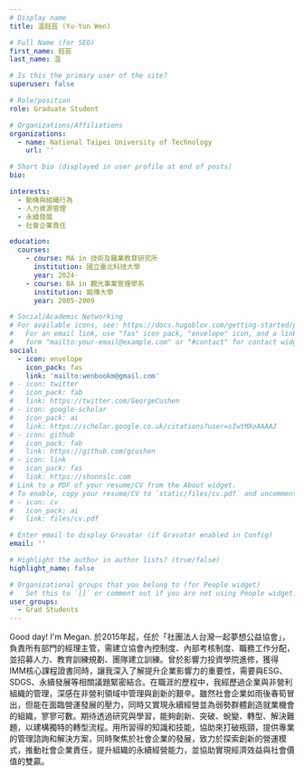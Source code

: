 ```yaml
---
# Display name
title: 温鈺芸 (Yu-Yun Wen)

# Full Name (for SEO)
first_name: 鈺芸
last_name: 温

# Is this the primary user of the site?
superuser: false

# Role/position
role: Graduate Student

# Organizations/Affiliations
organizations:
  - name: National Taipei University of Technology
    url: ''

# Short bio (displayed in user profile at end of posts)
bio:

interests:
  - 動機與組織行為
  - 人力資源管理
  - 永續發展
  - 社會企業責任

education:
  courses:
    - course: MA in 技術及職業教育研究所
      institution: 國立臺北科技大學
      year: 2024-
    - course: BA in 觀光事業管理學系
      institution: 銘傳大學
      year: 2005-2009

# Social/Academic Networking
# For available icons, see: https://docs.hugoblox.com/getting-started/page-builder/#icons
#   For an email link, use "fas" icon pack, "envelope" icon, and a link in the
#   form "mailto:your-email@example.com" or "#contact" for contact widget.
social:
  - icon: envelope
    icon_pack: fas
    link: 'mailto:wenbookm@gmail.com'
# - icon: twitter
#   icon_pack: fab
#   link: https://twitter.com/GeorgeCushen
# - icon: google-scholar
#   icon_pack: ai
#   link: https://scholar.google.co.uk/citations?user=sIwtMXoAAAAJ
# - icon: github
#   icon_pack: fab
#   link: https://github.com/gcushen
# - icon: link
#   icon_pack: fas
#   link: https://shonnslc.com
# Link to a PDF of your resume/CV from the About widget.
# To enable, copy your resume/CV to `static/files/cv.pdf` and uncomment the lines below.
# - icon: cv
#   icon_pack: ai
#   link: files/cv.pdf

# Enter email to display Gravatar (if Gravatar enabled in Config)
email: ''

# Highlight the author in author lists? (true/false)
highlight_name: false

# Organizational groups that you belong to (for People widget)
#   Set this to `[]` or comment out if you are not using People widget.
user_groups:
  - Grad Students
---
```


Good day! I'm Megan. 於2015年起，任於「社團法人台灣一起夢想公益協會」，負責所有部門的經理主管，需建立協會內控制度、內部考核制度、職務工作分配，並招募人力、教育訓練規劃、團隊建立訓練。曾於影響力投資學院進修，獲得IMM核心課程證書同時，讓我深入了解提升企業影響力的重要性，需要與ESG、SDGS、永續發展等相關議題緊密結合。在職涯的歷程中，我經歷過企業與非營利組織的管理，深感在非營利領域中管理與創新的艱辛。雖然社會企業如雨後春筍冒出，但能在面臨營運發展的壓力，同時又實現永續經營並為弱勢群體創造就業機會的組織，寥寥可數。期待透過研究與學習，能夠創新、突破、蛻變、轉型、解決難題，以建構獨特的轉型流程。用所習得的知識和技能，協助來打破瓶頸，提供專業的管理諮詢和解決方案，同時聚焦於社會企業的發展，致力於探索創新的營運模式，推動社會企業責任，提升組織的永續經營能力，並協助實現經濟效益與社會價值的雙贏。